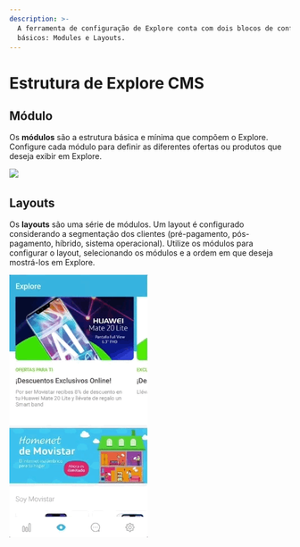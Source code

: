 ```yaml
---
description: >-
  A ferramenta de configuração de Explore conta com dois blocos de configuração
  básicos: Modules e Layouts.
---
```


# Estrutura de Explore CMS

## Módulo

Os **módulos** são a estrutura básica e mínima que compõem o Explore. Configure cada módulo para definir as diferentes ofertas ou produtos que deseja exibir em Explore.

![](https://lh3.googleusercontent.com/LxO38Hsi9yVE8_bUmqRgLdI-XfgNbjfh9oGShEwGCTqlq0b_89J6wLNllFdzWJtNqk6jBK844NjpoedlrmZO_XehNZ2BkR5LXZKWN-u9AThzfM4Ia0LLqUlvPrclaVSu04KLutQ-)

## Layouts

Os **layouts** são uma série de módulos. Um layout é configurado considerando a segmentação dos clientes \(pré-pagamento, pós-pagamento, híbrido, sistema operacional\). Utilize os módulos para configurar o layout, selecionando os módulos e a ordem em que deseja mostrá-los em Explore.

![](https://github.com/iciaparicio/explore-cms/blob/master/.gitbook/assets/layout_example.gif?raw=true)

